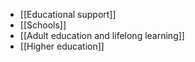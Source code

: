 - [[Educational support]]
- [[Schools]]
- [[Adult education and lifelong learning]]
- [[Higher education]]
